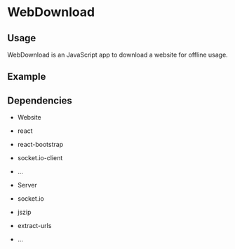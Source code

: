# WebDownload

## Usage

WebDownload is an JavaScript app to download a website for offline usage. 

## Example



## Dependencies

- Website
 - react
 - react-bootstrap
 - socket.io-client
 - ...

- Server
 - socket.io
 - jszip
 - extract-urls
 - ...


